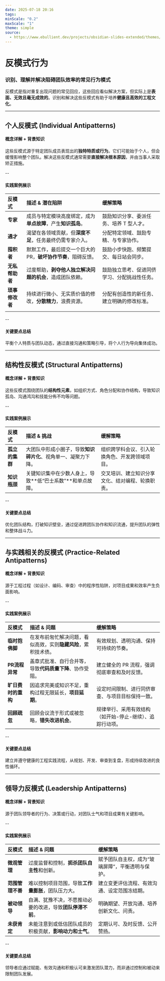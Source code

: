 ```yaml
---
date: 2025-07-18 20:16
tags: 
minScale: "0.2"
maxScale: "1"
theme: simple
source:
  - https://www.ebullient.dev/projects/obsidian-slides-extended/themes/
---
```


# **反模式行为**

### 识别、理解并解决阻碍团队效率的常见行为模式

反模式是指对重复出现问题的常见回应，这些回应看似解决方案，但实际上是**表面、无效且毫无成效的**。识别和解决这些反模式有助于培养**健康且高效的工程文化**。

---

## **个人反模式 (Individual Antipatterns)**

#### **概念详解 + 背景知识**

这些反模式源于特定团队成员表现出的**独特特质或行为**。它们可能始于个人，但会缓慢影响整个团队。解决这些反模式通常需要**直接解决根本原因**，并由当事人采取矫正措施。

--

#### **实践案例展示**

| 反模式       | 描述 & 潜在陷阱                          | 缓解策略                   |
| :-------- | :--------------------------------- | :--------------------- |
| **专家**    | 成员与特定模块高度绑定，成为**单点故障**，产生**知识孤岛**。 | 鼓励知识分享、委派任务、培养 T 型人才。  |
| **通才**    | 渴望在各领域贡献，但**深度不足**，任务最终仍需专家介入。     | 分配特定领域、鼓励专精、与专家协作。     |
| **囤积者**   | 默默工作，最后提交一个巨大的 PR，**破坏协作节奏**，阻碍反馈。 | 鼓励小步快跑、频繁提交、每日站会同步。    |
| **无私帮助者** | 过度帮助，**剥夺他人独立解决问题的机会**，造成团队依赖。     | 鼓励独立思考、促进同侪学习、分配挑战性任务。 |
| **琐事修改者** | 持续进行微小、无实质价值的修改，**分散精力**，浪费资源。     | 分配有创造性的新任务、建立明确的修改标准。  |
|           |                                    |                        |

--

#### **关键要点总结**

平衡个人特质与团队动态，通过直接沟通和策略引导，将个人行为导向集体成功。

---

## **结构性反模式 (Structural Antipatterns)**

#### **概念详解 + 背景知识**

这些反模式围绕团队的**结构性元素**，如组织方式、角色分配和协作结构，导致知识孤岛、沟通鸿沟和技能分佈不均等问题。

--

#### **实践案例展示**

| 反模式       | 描述 & 挑战                           | 缓解策略                     |
| :-------- | :-------------------------------- | :----------------------- |
| **孤立的集群** | 大团队中形成小圈子，导致**知识碎片化**、视角单一、凝聚力下降。 | 组织跨学科会议、引入轮换角色、开发跨领域项目。  |
| **知识瓶颈**  | 关键知识集中在少数人身上，导致**低“巴士系数”**和单点故障。  | 交叉培训、建立知识分享文化、结对编程、轮换职责。 |

--

#### **关键要点总结**

优化团队结构，打破知识壁垒，通过促进跨团队协作和知识流通，提升团队的弹性和整体战斗力。

---

## **与实践相关的反模式 (Practice-Related Antipatterns)**

#### **概念详解 + 背景知识**

源于工程过程（如设计、编码、审查）中的程序性陷阱，对项目成果和效率产生负面影响。

--

#### **实践案例展示**

| 反模式         | 描述 & 问题                           | 缓解策略                          |
| :---------- | :-------------------------------- | :---------------------------- |
| **临时抱佛脚**   | 在发布前匆忙解决问题，看似高效，实则**隐藏风险**，累积技术债。 | 有效规划、透明沟通、保持可持续的节奏。           |
| **PR流程异常**  | 盖章式批准、自行合并等，导致**代码质量下降**、协作受阻。    | 建立健全的 PR 流程，强调彻底审查和及时反馈。      |
| **旷日费时的重构** | 因追求完美或知识不足，重构过程无限延长，**项目延期**。     | 设定时间限制、进行同侪审查、与项目目标保持一致。      |
| **回顾疏忽**    | 回顾会议流于形式或被忽略，**错失改进机会**。          | 规律举行、采用有效结构（如开始-停止-继续）、追踪行动项。 |

--

#### **关键要点总结**

建立并遵守健康的工程实践流程，从规划、开发、审查到复盘，形成持续改进的良性循环。

---

## **领导力反模式 (Leadership Antipatterns)**

#### **概念详解 + 背景知识**

源于团队领导者的行为、决策或行动，对团队士气和项目成果有关键影响。

--

#### **实践案例展示**

| 反模式        | 描述 & 问题                         | 缓解策略                      |
| :--------- | :------------------------------ | :------------------------ |
| **微观管理**   | 过度监督和控制，**扼杀团队自主性**和创新。         | 赋予团队自主权，成为“玻璃屏障”，平衡透明与保护。 |
| **范围管理不善** | 难以控制项目范围，导致**工作量膨胀**，团队压力大。     | 建立变更评估流程、有效沟通、设定范围冻结期。    |
| **被动领导**   | 自满、犹豫不决，不愿推动必要的改进，导致**团队停滞不前**。 | 明确期望、开放沟通、培养创新文化、问责。      |
| **未获肯定**   | 未能注意到或低估团队成员的积极贡献，**影响动力和士气**。  | 定期认可、及时反馈、公开赞扬。           |

--

#### **关键要点总结**

领导者应通过赋能、有效沟通和积极认可来激发团队潜力，而非通过控制和被动来限制团队发展。
